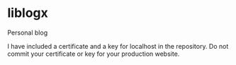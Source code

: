 # liblogx

Personal blog

I have included a certificate and a key for localhost in the repository. Do not commit your certificate or key for your production website.
